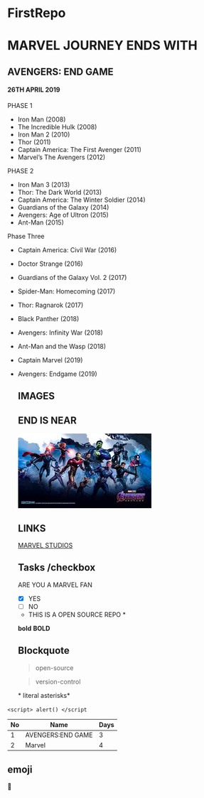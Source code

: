 # FirstRepo
# MARVEL JOURNEY ENDS WITH
## AVENGERS: END GAME
#### 26TH APRIL 2019

PHASE 1
* Iron Man (2008)
* The Incredible Hulk (2008)
* Iron Man 2 (2010)
* Thor (2011)
* Captain America: The First Avenger (2011)
* Marvel’s The Avengers (2012)

PHASE 2
* Iron Man 3 (2013)
* Thor: The Dark World (2013)
* Captain America: The Winter Soldier (2014)
* Guardians of the Galaxy (2014)
* Avengers: Age of Ultron (2015)
* Ant-Man (2015)

Phase Three

* Captain America: Civil War (2016)
* Doctor Strange (2016)
* Guardians of the Galaxy Vol. 2 (2017)
* Spider-Man: Homecoming (2017)
* Thor: Ragnarok (2017)
* Black Panther (2018)
* Avengers: Infinity War (2018)
* Ant-Man and the Wasp (2018)
* Captain Marvel (2019)
* Avengers: Endgame (2019)
  
  ## IMAGES
  ## END IS NEAR
  ![](download.jpg)
  
  ## LINKS
  [MARVEL STUDIOS](www.marvel.com)
  
    ## Tasks /checkbox
  
  ARE YOU A MARVEL FAN
  - [x] YES
  - [ ] NO
  
  * THIS IS A OPEN SOURCE REPO *

  **bold**  __BOLD__

  ## Blockquote
  
  > open-source
  
  >version-control
  
  \* literal asterisks\*
  

`<script> alert() </script`

 No | Name | Days 
 --- | --- | ---
 1 | AVENGERS:END GAME| 3
 2 | Marvel | 4
 
  
## emoji
  
  :rocket:
  

